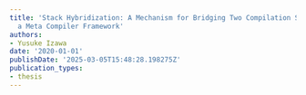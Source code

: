 ```yaml
---
title: 'Stack Hybridization: A Mechanism for Bridging Two Compilation Strategies in
  a Meta Compiler Framework'
authors:
- Yusuke Izawa
date: '2020-01-01'
publishDate: '2025-03-05T15:48:28.198275Z'
publication_types:
- thesis
---
```

